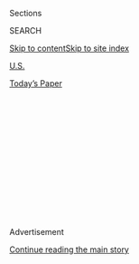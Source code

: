 <div id="app">

<div>

<div>

<div>

<div class="NYTAppHideMasthead css-1q2w90k e1suatyy0">

<div class="section css-ui9rw0 e1suatyy2">

<div class="css-eph4ug er09x8g0">

<div class="css-6n7j50">

</div>

<span class="css-1dv1kvn">Sections</span>

<div class="css-10488qs">

<span class="css-1dv1kvn">SEARCH</span>

</div>

[Skip to content](#site-content)[Skip to site
index](#site-index)

</div>

<div id="masthead-section-label" class="css-1wr3we4 eaxe0e00">

[U.S.](https://www.nytimes3xbfgragh.onion/section/us)

</div>

<div class="css-10698na e1huz5gh0">

</div>

</div>

<div id="masthead-bar-one" class="section hasLinks css-15hmgas e1csuq9d3">

<div class="css-uqyvli e1csuq9d0">

</div>

<div class="css-1uqjmks e1csuq9d1">

</div>

<div class="css-9e9ivx">

[](https://myaccount.nytimes3xbfgragh.onion/auth/login?response_type=cookie&client_id=vi)

</div>

<div class="css-1bvtpon e1csuq9d2">

[Today’s
Paper](https://www.nytimes3xbfgragh.onion/section/todayspaper)

</div>

</div>

</div>

</div>

<div data-aria-hidden="false">

<div id="site-content" data-role="main">

<div>

<div class="css-1aor85t" style="opacity:0.000000001;z-index:-1;visibility:hidden">

<div class="css-1hqnpie">

<div class="css-epjblv">

<span class="css-17xtcya">[U.S.](/section/us)</span><span class="css-x15j1o">|</span><span class="css-fwqvlz">Connie
Culp, First Face Transplant Recipient in U.S., Dies at
57</span>

</div>

<div class="css-k008qs">

<div class="css-1iwv8en">

<span class="css-18z7m18"></span>

<div>

</div>

</div>

<span class="css-1n6z4y">https://nyti.ms/3jVN6kK</span>

<div class="css-1705lsu">

<div class="css-4xjgmj">

<div class="css-4skfbu" data-role="toolbar" data-aria-label="Social Media Share buttons, Save button, and Comments Panel with current comment count" data-testid="share-tools">

  - 
  - 
  - 
  - 
    
    <div class="css-6n7j50">
    
    </div>

  - 

</div>

</div>

</div>

</div>

</div>

</div>

<div id="NYT_TOP_BANNER_REGION" class="css-13pd83m">

</div>

<div id="top-wrapper" class="css-1sy8kpn">

<div id="top-slug" class="css-l9onyx">

Advertisement

</div>

[Continue reading the main
story](#after-top)

<div class="ad top-wrapper" style="text-align:center;height:100%;display:block;min-height:250px">

<div id="top" class="place-ad" data-position="top" data-size-key="top">

</div>

</div>

<div id="after-top">

</div>

</div>

<div>

<div id="sponsor-wrapper" class="css-1hyfx7x">

<div id="sponsor-slug" class="css-19vbshk">

Supported by

</div>

[Continue reading the main
story](#after-sponsor)

<div id="sponsor" class="ad sponsor-wrapper" style="text-align:center;height:100%;display:block">

</div>

<div id="after-sponsor">

</div>

</div>

<div class="css-186x18t">

</div>

<div class="css-1vkm6nb ehdk2mb0">

# Connie Culp, First Face Transplant Recipient in U.S., Dies at 57

</div>

Her near-total face transplant in 2008 was the most complex at the time.
She was the fourth patient in the world to undergo such a procedure.

<div class="css-79elbk" data-testid="photoviewer-wrapper">

<div class="css-z3e15g" data-testid="photoviewer-wrapper-hidden">

</div>

<div class="css-1a48zt4 ehw59r15" data-testid="photoviewer-children">

![<span class="css-16f3y1r e13ogyst0" data-aria-hidden="true">Connie
Culp at the Cleveland Clinic in 2009. She was the longest-living face
transplant recipient in the world, a hospital official
said.</span><span class="css-cnj6d5 e1z0qqy90" itemprop="copyrightHolder"><span class="css-1ly73wi e1tej78p0">Credit...</span><span><span>Amy
Sancetta/Associated
Press</span></span></span>](https://static01.graylady3jvrrxbe.onion/images/2020/08/01/multimedia/01xp-connieculp-pix1/merlin_175200339_febffdf5-1c8c-47cb-96b2-27c133295c8d-articleLarge.jpg?quality=75&auto=webp&disable=upscale)

</div>

</div>

<div class="css-18e8msd">

<div class="css-vp77d3 epjyd6m0">

<div class="css-1baulvz">

By [<span class="css-1baulvz last-byline" itemprop="name">Bryan
Pietsch</span>](https://www.nytimes3xbfgragh.onion/by/bryan-pietsch)

</div>

</div>

  - 
    
    <div class="css-ld3wwf e16638kd2">
    
    Aug. 1,
    2020
    
    </div>

  - 
    
    <div class="css-4xjgmj">
    
    <div class="css-d8bdto" data-role="toolbar" data-aria-label="Social Media Share buttons, Save button, and Comments Panel with current comment count" data-testid="share-tools">
    
      - 
      - 
      - 
      - 
        
        <div class="css-6n7j50">
        
        </div>
    
      - 
    
    </div>
    
    </div>

</div>

</div>

<div class="section meteredContent css-1r7ky0e" name="articleBody" itemprop="articleBody">

<div class="css-1fanzo5 StoryBodyCompanionColumn">

<div class="css-53u6y8">

Connie Culp, the first patient in the United States to receive a face
transplant, died on Wednesday at the Cleveland Clinic, which had
performed her procedure in 2008. She was 57.

The cause was an infection unrelated to her transplant, a spokeswoman
for the hospital said.

Ms. Culp was the longest-living face transplant patient in the world,
the spokeswoman said.

“She was a great pioneer and her decision to undergo a
sometimes-daunting procedure is an enduring gift for all of humanity,”
said Dr. Frank Papay, chairman of the Cleveland Clinic’s Dermatology and
Plastic Surgery Institute.

Dr. Papay was part of the surgical team that performed Ms. Culp’s
[23-hour
operation](https://www.nytimes3xbfgragh.onion/2008/12/18/health/s18face.html)
in 2008, which replaced her damaged face with that of a recently
deceased woman.

</div>

</div>

<div class="css-1fanzo5 StoryBodyCompanionColumn">

<div class="css-53u6y8">

It was the most extensive and complicated face transplant [at the
time](https://www.nytimes3xbfgragh.onion/2008/12/17/health/17face.html).
Three face transplants had been done before Ms. Culp’s: two in France
and one in China.

A Cleveland Clinic ethics committee had approved such a procedure only
in 2004, the first such committee to do so. Dr. Eric
Kodish,<span class="css-8l6xbc evw5hdy0"> </span>then the chairman of
the clinic’s bioethics department, [told The New York
Times](https://www.nytimes3xbfgragh.onion/2008/12/18/health/s18face.html)
after the transplant that Ms. Culp had undergone psychological testing
before the surgery.

She was asked whether it was she or a family member who wanted the
transplant, and about how she felt about living with the face from a
dead person, Dr. Kodish said.

Ms. Culp was shot by her husband, Thomas Culp, in 2004, damaging most of
her face and leaving her unable to breathe or eat on her own. Her
husband, with whom she had a common-law marriage, according to [The
Plain
Dealer](https://www.cleveland.com/healthfit/2010/11/woman_who_underwent_first_near.html),
was sentenced to seven years in prison for aggravated attempted murder
and released in 2011.

After shooting his wife, Mr. Culp turned the shotgun on himself but only
lost a few teeth and some of the vision in his left eye. He still looked
the same, Ms. Culp told The Plain Dealer.

</div>

</div>

<div class="css-1fanzo5 StoryBodyCompanionColumn">

<div class="css-53u6y8">

She said she had forgiven her husband. “I still love my husband,” she
told “[Good Morning
America](https://abcnews.go.com/Health/MindMoodNews/story?id=7535591)”
in 2009. “I forgave him the day he did it. I have to.”

Around 40 such surgeries have been done worldwide since Ms. Culp’s, said
Dr. Thomas Romo III, director of facial plastic and reconstructive
surgery at Lenox Hill Hospital and Manhattan Eye, Ear and Throat
Hospital.

[Her procedure was immediately
successful](https://www.nytimes3xbfgragh.onion/2008/12/18/health/s18face.html)
and Ms. Culp’s body did not reject the transplant, though she needed to
take anti-rejection drugs for the rest of her
life.<span class="css-8l6xbc evw5hdy0"> </span>The drugs suppress a
patient’s immune system to prevent it from rejecting the transplant but
also make the person more susceptible to infections.

Most face transplant procedures are related to gunshot wounds or
accidents involving animals, Dr. Romo said.

Charla Nash, who received a full face transplant in 2011 after being
mauled by her friend’s pet chimpanzee in Stamford, Conn., [was
hospitalized](https://www.nytimes3xbfgragh.onion/2016/05/06/nyregion/chimpanzee-attack-victim-who-got-face-transplant-is-hospitalized.html)
in 2016 after she participated in a trial to determine if transplant
patients could be weaned off the anti-rejection drugs.

Face transplants are more than just cosmetic improvements for patients,
Dr. Romo said. After successful transplants, most patients are able to
speak, eat and otherwise live a more normal life.

If not for the surgery, Ms. Culp would not have been able to smile or
talk, Dr. Romo said, adding that face transplants can have positive
psychological effects for patients.

</div>

</div>

<div class="css-1fanzo5 StoryBodyCompanionColumn">

<div class="css-53u6y8">

Ms. Culp is “a milestone in medical history, and will be forever,” he
said.

She was chosen for the experimental surgery because of her optimism and
willingness to follow medical orders, according to a [2010
profile](https://www.cleveland.com/healthfit/2010/11/woman_who_underwent_first_near.html)
in The Plain Dealer.

Ms. Culp and her husband previously ran a drywall, painting and
wallpapering business before they bought a restaurant and bar in 2004,
where she often worked from the early morning until late at night, The
Plain Dealer reported.

She was born on March 26, 1963. Details about survivors were not
immediately available.

At a news conference [unveiling her new
face](https://www.nytimes3xbfgragh.onion/2009/05/06/science/06face.html)
in 2009, Ms. Culp asked others to be kind to people with facial
disfigurements.

“Don’t judge people who don’t look the same as you do,” she said.
“Because you never know. One day it might be all taken away.”

</div>

</div>

<div>

</div>

</div>

<div>

</div>

<div>

</div>

<div>

</div>

<div>

<div id="bottom-wrapper" class="css-1ede5it">

<div id="bottom-slug" class="css-l9onyx">

Advertisement

</div>

[Continue reading the main
story](#after-bottom)

<div id="bottom" class="ad bottom-wrapper" style="text-align:center;height:100%;display:block;min-height:90px">

</div>

<div id="after-bottom">

</div>

</div>

</div>

</div>

</div>

## Site Index

<div>

</div>

## Site Information Navigation

  - [© <span>2020</span> <span>The New York Times
    Company</span>](https://help.nytimes3xbfgragh.onion/hc/en-us/articles/115014792127-Copyright-notice)

<!-- end list -->

  - [NYTCo](https://www.nytco.com/)
  - [Contact
    Us](https://help.nytimes3xbfgragh.onion/hc/en-us/articles/115015385887-Contact-Us)
  - [Work with us](https://www.nytco.com/careers/)
  - [Advertise](https://nytmediakit.com/)
  - [T Brand Studio](http://www.tbrandstudio.com/)
  - [Your Ad
    Choices](https://www.nytimes3xbfgragh.onion/privacy/cookie-policy#how-do-i-manage-trackers)
  - [Privacy](https://www.nytimes3xbfgragh.onion/privacy)
  - [Terms of
    Service](https://help.nytimes3xbfgragh.onion/hc/en-us/articles/115014893428-Terms-of-service)
  - [Terms of
    Sale](https://help.nytimes3xbfgragh.onion/hc/en-us/articles/115014893968-Terms-of-sale)
  - [Site
    Map](https://spiderbites.nytimes3xbfgragh.onion)
  - [Help](https://help.nytimes3xbfgragh.onion/hc/en-us)
  - [Subscriptions](https://www.nytimes3xbfgragh.onion/subscription?campaignId=37WXW)

</div>

</div>

</div>

</div>
